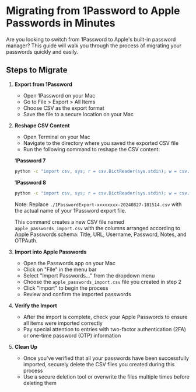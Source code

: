 # Migrating from 1Password to Apple Passwords in Minutes

Are you looking to switch from 1Password to Apple's built-in password manager? This guide will walk you through the process of migrating your passwords quickly and easily.

## Steps to Migrate

1. **Export from 1Password**
   - Open 1Password on your Mac
   - Go to File > Export > All Items
   - Choose CSV as the export format
   - Save the file to a secure location on your Mac

2. **Reshape CSV Content**
   - Open Terminal on your Mac
   - Navigate to the directory where you saved the exported CSV file
   - Run the following command to reshape the CSV content:

   **1Password 7**

   ```bash
   python -c "import csv, sys; r = csv.DictReader(sys.stdin); w = csv.writer(sys.stdout); w.writerow(['Title', 'URL', 'Username', 'Password', 'Notes', 'OTPAuth']); [w.writerow([row.get('Title', ''), row.get('URL', ''), row.get('Username', ''), row.get('Password', ''), row.get('Notes', ''), row.get('OTPAuth', '')]) for row in r]" < ./1PasswordExport-xxxxxxxx-20240827-181514.csv > apple_passwords_import.csv
   ```

   **1Password 8**
   
   ```bash
   python -c "import csv, sys; r = csv.DictReader(sys.stdin); w = csv.writer(sys.stdout); w.writerow(['Title', 'URL', 'Username', 'Password', 'Notes', 'OTPAuth']); [w.writerow([row.get('Title', ''), row.get('Url', ''), row.get('Username', ''), row.get('Password', ''), row.get('Notes', ''), row.get('OTPAuth', '')]) for row in r]" < ./1PasswordExport-xxxxxxxx-20240827-181514.csv > apple_passwords_import.csv
   ```

   Note: Replace `./1PasswordExport-xxxxxxxx-20240827-181514.csv` with the actual name of your 1Password export file.

   This command creates a new CSV file named `apple_passwords_import.csv` with the columns arranged according to Apple Passwords schema: Title, URL, Username, Password, Notes, and OTPAuth.

3. **Import into Apple Passwords**
   - Open the Passwords app on your Mac
   - Click on "File" in the menu bar
   - Select "Import Passwords..." from the dropdown menu
   - Choose the `apple_passwords_import.csv` file you created in step 2
   - Click "Import" to begin the process
   - Review and confirm the imported passwords

4. **Verify the Import**
   - After the import is complete, check your Apple Passwords to ensure all items were imported correctly
   - Pay special attention to entries with two-factor authentication (2FA) or one-time password (OTP) information

5. **Clean Up**
   - Once you've verified that all your passwords have been successfully imported, securely delete the CSV files you created during this process
   - Use a secure deletion tool or overwrite the files multiple times before deleting them
